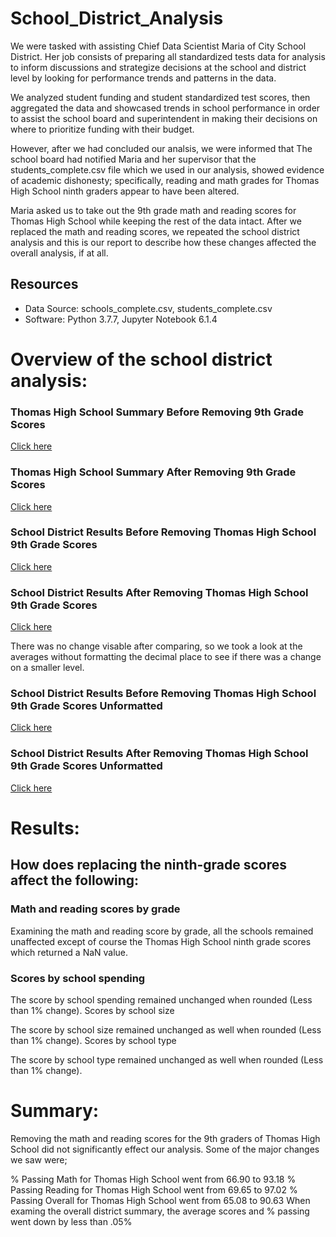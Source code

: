 # School_District_Analysis

We were tasked with assisting Chief Data Scientist Maria of City School District. Her job consists of preparing all standardized tests data for analysis to inform discussions and strategize decisions at the school and district level by looking for performance trends and patterns in the data. 

We analyzed student funding and student standardized test scores, then aggregated the data and showcased trends in school performance in order to assist the school board and superintendent in making their decisions on where to prioritize funding with their budget. 

However, after we had concluded our analsis, we were informed that The school board had notified Maria and her supervisor that the students_complete.csv file which we used in our analysis, showed evidence of academic dishonesty; specifically, reading and math grades for Thomas High School ninth graders appear to have been altered. 

Maria asked us to take out the 9th grade math and reading scores for Thomas High School while keeping the rest of the data intact. After we replaced the math and reading scores, we repeated the school district analysis and this is our report to describe how these changes affected the overall analysis, if at all.

## Resources
- Data Source: schools_complete.csv, students_complete.csv
- Software: Python 3.7.7, Jupyter Notebook 6.1.4

# Overview of the school district analysis:

### Thomas High School Summary Before Removing 9th Grade Scores
[Click here](Thomas_high_with_9th_grade_scores.png)

### Thomas High School Summary After Removing 9th Grade Scores
[Click here](thomas_high_without_9th_grade_scores.png)

### School District Results Before Removing Thomas High School 9th Grade Scores
[Click here](type_summary_challenge_formatted.png)

### School District Results After Removing Thomas High School 9th Grade Scores
[Click here](type_summary_module_formatted.png)

There was no change visable after comparing, so we took a look at the averages without formatting the decimal place to see if there was a change on a smaller level. 

### School District Results Before Removing Thomas High School 9th Grade Scores Unformatted
[Click here](type_summary_challenge_unformatted.png)

### School District Results After Removing Thomas High School 9th Grade Scores Unformatted
[Click here](type_summary_module_unformatted.png)

# Results:

## How does replacing the ninth-grade scores affect the following:

### Math and reading scores by grade

Examining the math and reading score by grade, all the schools remained unaffected except of course the Thomas High School ninth grade scores which returned a NaN value.

### Scores by school spending

The score by school spending remained unchanged when rounded (Less than 1% change).
Scores by school size

The score by school size remained unchanged as well when rounded (Less than 1% change).
Scores by school type

The score by school type remained unchanged as well when rounded (Less than 1% change).

# Summary:

Removing the math and reading scores for the 9th graders of Thomas High School did not significantly effect our analysis. Some of the major changes we saw were;

% Passing Math for Thomas High School went from 66.90 to 93.18
% Passing Reading for Thomas High School  went from 69.65 to 97.02
% Passing Overall for Thomas High School went from 65.08 to 90.63
When examing the overall district summary, the average scores and % passing went down by less than .05%

